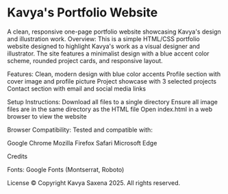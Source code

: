 # Kavya's Portfolio Website
A clean, responsive one-page portfolio website showcasing Kavya's design and illustration work.
Overview:
This is a simple HTML/CSS portfolio website designed to highlight Kavya's work as a visual designer and illustrator. The site features a minimalist design with a blue accent color scheme, rounded project cards, and responsive layout.

Features:
Clean, modern design with blue color accents
Profile section with cover image and profile picture
Project showcase with 3 selected projects
Contact section with email and social media links

Setup Instructions:
Download all files to a single directory
Ensure all image files are in the same directory as the HTML file
Open index.html in a web browser to view the website

Browser Compatibility:
Tested and compatible with:

Google Chrome
Mozilla Firefox
Safari
Microsoft Edge

Credits

Fonts: Google Fonts (Montserrat, Roboto)

License
© Copyright Kavya Saxena 2025. All rights reserved. 
